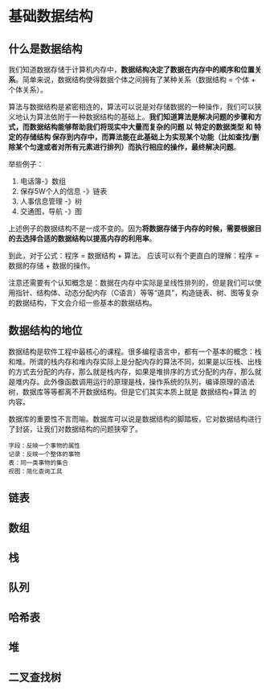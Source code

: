# 基础数据结构

## 什么是数据结构

我们知道数据存储于计算机内存中，**数据结构决定了数据在内存中的顺序和位置关系**。简单来说，数据结构使得数据个体之间拥有了某种关系（数据结构 = 个体 + 个体关系）。

算法与数据结构是紧密相连的，算法可以说是对存储数据的一种操作，我们可以狭义地认为算法依附于一种数据结构的基础上。**我们知道算法是解决问题的步骤和方式，而数据结构能够帮助我们将现实中大量而复杂的问题 以 特定的数据类型 和 特定的存储结构 保存到内存中，而算法能在此基础上为实现某个功能（比如查找/删除某个匀速或者对所有元素进行排列）而执行相应的操作，最终解决问题**。

举些例子：
1. 电话簿-》数组
2. 保存5W个人的信息 -》链表
3. 人事信息管理  -》树
4. 交通图，导航 -》图

上述例子的数据结构不是一成不变的。因为**将数据存储于内存的时候，需要根据目的去选择合适的数据结构以提高内存的利用率**。

到此，对于公式：程序 = 数据结构 + 算法。
应该可以有个更直白的理解：程序 = 数据的存储 + 数据的操作。

注意还需要有个认知概念是：数据在内存中实际是呈线性排列的，但是我们可以使用指针、结构体、动态分配内存（C语言）等等“道具”，构造链表、树、图等复杂的数据结构，下文会介绍一些基本的数据结构。

## 数据结构的地位

数据结构是软件工程中最核心的课程。很多编程语言中，都有一个基本的概念：栈和堆。所谓的栈内存和堆内存实际上是分配内存的算法不同，如果是以压栈、出栈的方式去分配的内存，那么就是栈内存，如果是堆排序的方式分配的内存，那么就是堆内存。此外像函数调用运行的原理是栈，操作系统的队列，编译原理的语法树，数据库等等都离不开数据结构。但是它们其实本质上就是 数据结构+算法 的内容。

数据库的重要性不言而喻。数据库可以说是数据结构的脚踏板，它对数据结构进行了封装，让我们对数据结构的问题狭窄了。
```
字段：反映一个事物的属性
记录：反映一个整体的事物
表：同一类事物的集合
视图：简化查询工具
```

## 链表

## 数组

## 栈

## 队列

## 哈希表

## 堆

## 二叉查找树

